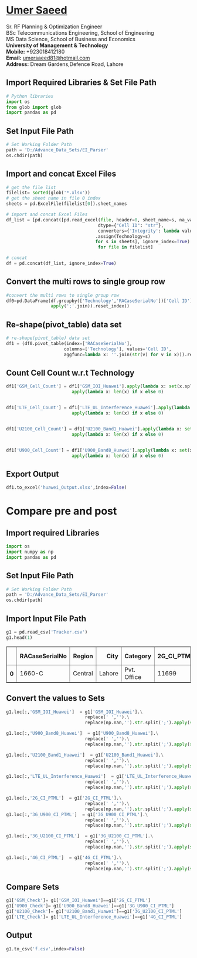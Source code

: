 #  [Umer Saeed](https://www.linkedin.com/in/engumersaeed/)
Sr. RF Planning & Optimization Engineer<br>
BSc Telecommunications Engineering, School of Engineering<br>
MS Data Science, School of Business and Economics<br>
**University of Management & Technology**<br>
**Mobile:**     +923018412180<br>
**Email:**  umersaeed81@hotmail.com<br>
**Address:** Dream Gardens,Defence Road, Lahore<br>

## Import Required Libraries & Set File Path


```python
# Python libraries
import os
from glob import glob
import pandas as pd
```

## Set Input File Path


```python
# Set Working Folder Path
path = 'D:/Advance_Data_Sets/EI_Parser'
os.chdir(path)
```

## Import and concat Excel Files 


```python
# get the file list
filelist= sorted(glob('*.xlsx'))
# get the sheet name in file 0 index
sheets = pd.ExcelFile(filelist[0]).sheet_names

# import and concat Excel Files
df_list = [pd.concat([pd.read_excel(file, header=0, sheet_name=s, na_values=['NIL', '/0'],
                                   dtype={"Cell ID": "str"},
                                   converters={'Integrity': lambda value: '{:,.0f}%'.format(value * 100)})
                                  .assign(Technology=s)
                                  for s in sheets], ignore_index=True)
                                   for file in filelist]

# concat 
df = pd.concat(df_list, ignore_index=True)
```

## Convert the multi rows to single group row


```python
#convert the multi rows to single group row
df0=pd.DataFrame(df.groupby(['Technology','RACaseSerialNo'])['Cell ID'].\
                 apply(';'.join)).reset_index()
```

## Re-shape(pivot_table) data set


```python
# re-shape(pivot_table) data set
df1 = (df0.pivot_table(index=['RACaseSerialNo'], 
                      columns=['Technology'], values='Cell ID', 
                      aggfunc=lambda x: ''.join(str(v) for v in x))).reset_index().fillna('')

```

## Count Cell Count w.r.t Technology


```python
df1['GSM_Cell_Count'] = df1['GSM_IOI_Huawei'].apply(lambda x: set(x.split(';')) if x else '').\
                         apply(lambda x: len(x) if x else 0)


df1['LTE_Cell_Count'] = df1['LTE_UL_Interference_Huawei'].apply(lambda x: set(x.split(';')) if x else '').\
                         apply(lambda x: len(x) if x else 0)


df1['U2100_Cell_Count'] = df1['U2100_Band1_Huawei'].apply(lambda x: set(x.split(';')) if x else '').\
                         apply(lambda x: len(x) if x else 0)


df1['U900_Cell_Count'] = df1['U900_Band8_Huawei'].apply(lambda x: set(x.split(';')) if x else '').\
                         apply(lambda x: len(x) if x else 0)
```

## Export Output


```python
df1.to_excel('huawei_Output.xlsx',index=False)
```

# Compare pre and post

## Import required Libraries


```python
import os
import numpy as np
import pandas as pd
```

## Set Input File Path


```python
# Set Working Folder Path
path = 'D:/Advance_Data_Sets/EI_Parser'
os.chdir(path)
```

## Import Input File Path


```python
g1 = pd.read_csv('Tracker.csv')
g1.head(1)
```




<div>
<style scoped>
    .dataframe tbody tr th:only-of-type {
        vertical-align: middle;
    }

    .dataframe tbody tr th {
        vertical-align: top;
    }

    .dataframe thead th {
        text-align: right;
    }
</style>
<table border="1" class="dataframe">
  <thead>
    <tr style="text-align: right;">
      <th></th>
      <th>RACaseSerialNo</th>
      <th>Region</th>
      <th>City</th>
      <th>Category</th>
      <th>2G_CI_PTML</th>
      <th>3G_U2100_CI_PTML</th>
      <th>3G_U900_CI_PTML</th>
      <th>4G_CI_PTML</th>
      <th>GSM_IOI_Huawei</th>
      <th>LTE_UL_Interference_Huawei</th>
      <th>U2100_Band1_Huawei</th>
      <th>U900_Band8_Huawei</th>
      <th>GSM_Cell_Count</th>
      <th>LTE_Cell_Count</th>
      <th>U2100_Cell_Count</th>
      <th>U900_Cell_Count</th>
      <th>RSA Status</th>
    </tr>
  </thead>
  <tbody>
    <tr>
      <th>0</th>
      <td>1660-C</td>
      <td>Central</td>
      <td>Lahore</td>
      <td>Pvt. Office</td>
      <td>11699</td>
      <td>NaN</td>
      <td>16946;36946;19383;39383</td>
      <td>NaN</td>
      <td>NaN</td>
      <td>NaN</td>
      <td>NaN</td>
      <td>NaN</td>
      <td>0</td>
      <td>0</td>
      <td>0</td>
      <td>0</td>
      <td>Close</td>
    </tr>
  </tbody>
</table>
</div>



## Convert the values to Sets


```python
g1.loc[:,'GSM_IOI_Huawei']  = g1['GSM_IOI_Huawei'].\
                              replace(' ','').\
                              replace(np.nan,'').str.split(';').apply(set)

g1.loc[:,'U900_Band8_Huawei']  = g1['U900_Band8_Huawei'].\
                              replace(' ','').\
                              replace(np.nan,'').str.split(';').apply(set)

g1.loc[:,'U2100_Band1_Huawei']  = g1['U2100_Band1_Huawei'].\
                              replace(' ','').\
                              replace(np.nan,'').str.split(';').apply(set)

g1.loc[:,'LTE_UL_Interference_Huawei']  = g1['LTE_UL_Interference_Huawei'].\
                              replace(' ','').\
                              replace(np.nan,'').str.split(';').apply(set)
```


```python
g1.loc[:,'2G_CI_PTML']  = g1['2G_CI_PTML'].\
                              replace(' ','').\
                              replace(np.nan,'').str.split(';').apply(set)
g1.loc[:,'3G_U900_CI_PTML']  = g1['3G_U900_CI_PTML'].\
                              replace(' ','').\
                              replace(np.nan,'').str.split(';').apply(set)

g1.loc[:,'3G_U2100_CI_PTML']  = g1['3G_U2100_CI_PTML'].\
                              replace(' ','').\
                              replace(np.nan,'').str.split(';').apply(set)

g1.loc[:,'4G_CI_PTML']  = g1['4G_CI_PTML'].\
                              replace(' ','').\
                              replace(np.nan,'').str.split(';').apply(set)
```

## Compare Sets


```python
g1['GSM_Check']= g1['GSM_IOI_Huawei']==g1['2G_CI_PTML']
g1['U900_Check']= g1['U900_Band8_Huawei']==g1['3G_U900_CI_PTML']
g1['U2100_Check']= g1['U2100_Band1_Huawei']==g1['3G_U2100_CI_PTML']
g1['LTE_Check']= g1['LTE_UL_Interference_Huawei']==g1['4G_CI_PTML']
```

## Output


```python
g1.to_csv('f.csv',index=False)
```
